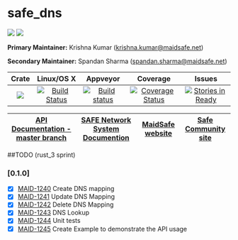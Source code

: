 # safe_dns

[![](https://img.shields.io/badge/Project%20SAFE-Approved-green.svg)](http://maidsafe.net/applications) [![](https://img.shields.io/badge/License-GPL3-green.svg)](https://github.com/maidsafe/safe_dns/blob/master/COPYING)

**Primary Maintainer:**     Krishna Kumar (krishna.kumar@maidsafe.net)

**Secondary Maintainer:**   Spandan Sharma (spandan.sharma@maidsafe.net)

|Crate|Linux/OS X|Appveyor|Coverage|Issues|
|:---:|:--------:|:------:|:------:|:----:|
|[![](http://meritbadge.herokuapp.com/safe_dns)](https://crates.io/crates/safe_dns)|[![Build Status](https://travis-ci.org/maidsafe/safe_dns.svg?branch=master)](https://travis-ci.org/maidsafe/safe_dns)|[![Build status](https://ci.appveyor.com/api/projects/status/eig27xveg95e6ct6/branch/master?svg=true)](https://ci.appveyor.com/project/MaidSafe-QA/safe-dns/branch/master)|[![Coverage Status](https://coveralls.io/repos/maidsafe/safe_dns/badge.svg)](https://coveralls.io/r/maidsafe/safe_dns)|[![Stories in Ready](https://badge.waffle.io/maidsafe/safe_dns.png?label=ready&title=Ready)](https://waffle.io/maidsafe/safe_dns)|

| [API Documentation - master branch](http://maidsafe.net/safe_dns/master/) | [SAFE Network System Documention](http://systemdocs.maidsafe.net) | [MaidSafe website](http://maidsafe.net) | [Safe Community site](https://forum.safenetwork.io) |
|:------:|:-------:|:-------:|:-------:|

##TODO (rust_3 sprint)
### [0.1.0]
- [X] [MAID-1240](https://maidsafe.atlassian.net/browse/MAID-1240) Create DNS mapping
- [X] [MAID-1241](https://maidsafe.atlassian.net/browse/MAID-1241) Update DNS Mapping
- [X] [MAID-1242](https://maidsafe.atlassian.net/browse/MAID-1242) Delete DNS Mapping
- [X] [MAID-1243](https://maidsafe.atlassian.net/browse/MAID-1243) DNS Lookup
- [X] [MAID-1244](https://maidsafe.atlassian.net/browse/MAID-1244) Unit tests
- [X] [MAID-1245](https://maidsafe.atlassian.net/browse/MAID-1245) Create Example to demonstrate the API usage

